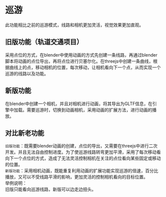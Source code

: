 
# 巡游
此功能相比之前的巡游模式，线路和相机更加灵活，视觉效果更加直观。   
## 旧版功能（轨道交通项目） 
采用点位的方式，在blender中使用动画的方式先创建一条线路，再通过blender脚本将动画的点位导出，再将点位进行贝塞尔化。在threejs中创建一条曲线，根据曲线上的点，移动相机的位置，每次移动，让相机看向下一个点，从而实现一个巡游的线路以及功能。

## 新版功能
在blender中创建一个相机，并且对相机进行动画，将其导出为GLTF信息，在引擎中加载。需要巡游时，切换到动画相机，采用动画的扩展方法，进行动画的播放。

## 对比新老功能   
`旧版功能`：既需要blender动画的创建，点位的导出，又需要在threejs中进行二次开发。并且无法自由控制进度。为了使巡游线路转弯更加平滑，采用了每次移动看向下一个点位的方式，造成了无法灵活控制相机在关注的点位看向某些固定或移动的位置。   
`新版功能`：采用相机动画，既能重复利用动画的扩展功能实现巡游的倍速，百分比播放，又可以不受线路平滑的影响，更加灵活的控制相机看向的目标位置。   
举例说明：   
旧版只能看向巡游线路，新版可以边走边扭头。